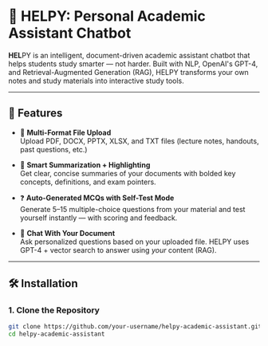 # 🧠 HELPY: Personal Academic Assistant Chatbot

**HEL**PY is an intelligent, document-driven academic assistant chatbot that helps students study smarter — not harder. Built with NLP, OpenAI's GPT-4, and Retrieval-Augmented Generation (RAG), HELPY transforms your own notes and study materials into interactive study tools.

---

## 🚀 Features

- 📂 **Multi-Format File Upload**  
  Upload PDF, DOCX, PPTX, XLSX, and TXT files (lecture notes, handouts, past questions, etc.)

- 📝 **Smart Summarization + Highlighting**  
  Get clear, concise summaries of your documents with bolded key concepts, definitions, and exam pointers.

- ❓ **Auto-Generated MCQs with Self-Test Mode**  
  Generate 5–15 multiple-choice questions from your material and test yourself instantly — with scoring and feedback.

- 💬 **Chat With Your Document**  
  Ask personalized questions based on your uploaded file. HELPY uses GPT-4 + vector search to answer using *your* content (RAG).

---

## 🛠️ Installation

### 1. Clone the Repository
```bash
git clone https://github.com/your-username/helpy-academic-assistant.git
cd helpy-academic-assistant
